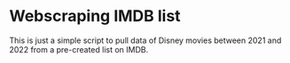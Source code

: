 # Webscraping IMDB list

This is just a simple script to pull data of Disney movies between 2021 and 2022
from a pre-created list on IMDB.  